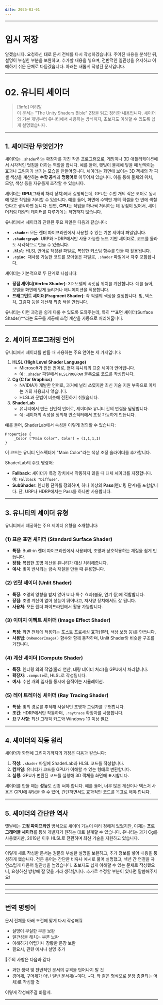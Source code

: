 ```yaml
---
date: 2025-03-01
---
```


---
# 임시 저장
알겠습니다. 요청하신 대로 문서 전체를 다시 작성하겠습니다. 주어진 내용을 분석한 뒤, 설명이 부실한 부분을 보완하고, 추가할 내용을 넣으며, 전반적인 일관성을 유지하고 이해하기 쉬운 문체로 다듬겠습니다. 아래는 새롭게 작성된 문서입니다.

---

# 02. 유니티 셰이더

> [!info] 머리말  
> 이 문서는 "The Unity Shaders Bible" 2장을 읽고 정리한 내용입니다. 셰이더의 기본 개념부터 유니티에서 사용하는 방식까지, 초보자도 이해할 수 있도록 쉽게 설명했습니다.

---

## 1. 셰이더란 무엇인가?

셰이더는 `.shader`라는 확장자를 가진 작은 프로그램으로, 게임이나 3D 애플리케이션에서 시각적인 멋짐을 더하는 역할을 합니다. 예를 들어, 햇빛이 물체에 닿을 때 반짝이는 효과나 그림자가 생기는 모습을 만들어줍니다. 셰이더는 화면에 보이는 3D 객체의 각 픽셀 색상을 계산하는 **수학 공식**과 **명령어**로 이루어져 있습니다. 이를 통해 물체의 위치, 모양, 색상 등을 자유롭게 조작할 수 있습니다.

셰이더는 **GPU**(그래픽 처리 장치)에서 실행되는데, GPU는 수천 개의 작은 코어로 동시에 많은 작업을 처리할 수 있습니다. 예를 들어, 화면에 수백만 개의 픽셀을 한 번에 색칠한다고 생각하면 됩니다. 반면, **CPU**는 작업을 하나씩 처리하는 데 강점이 있어서, 셰이더처럼 대량의 데이터를 다루기에는 적합하지 않습니다.

유니티에서 셰이더와 관련된 주요 파일은 다음과 같습니다:
- **`.shader`**: 모든 렌더 파이프라인에서 사용할 수 있는 기본 셰이더 파일입니다.
- **`.shadergraph`**: URP와 HDRP에서만 사용 가능한 노드 기반 셰이더로, 코드를 몰라도 시각적으로 만들 수 있습니다.
- **`.hlsl`**: HLSL 언어로 작성된 파일로, 복잡한 커스텀 함수를 만들 때 활용됩니다.
- **`.cginc`**: 재사용 가능한 코드를 모아놓은 파일로, `.shader` 파일에서 자주 포함됩니다.

셰이더는 기본적으로 두 단계로 나뉩니다:
- **정점 셰이더(Vertex Shader)**: 3D 모델의 꼭짓점 위치를 계산합니다. 예를 들어, 모델을 화면에 맞게 늘리거나 애니메이션을 적용합니다.
- **프래그먼트 셰이더(Fragment Shader)**: 각 픽셀의 색상을 결정합니다. 빛, 텍스처, 그림자 등을 계산해 최종 색을 만듭니다.

유니티는 이런 과정을 쉽게 다룰 수 있도록 도와주는데, 특히 **표면 셰이더(Surface Shader)**라는 도구를 제공해 조명 계산을 자동으로 처리해줍니다.

---

## 2. 셰이더 프로그래밍 언어

유니티에서 셰이더를 만들 때 사용하는 주요 언어는 세 가지입니다:
1. **HLSL (High Level Shader Language)**  
   - Microsoft가 만든 언어로, 현재 유니티의 표준 셰이더 언어입니다.  
   - 예: `.shader` 파일에서 `HLSLPROGRAM` 블록으로 코드를 작성합니다.
2. **Cg (C for Graphics)**  
   - NVIDIA가 개발한 언어로, 과거에 널리 쓰였지만 최신 기술 지원 부족으로 이제는 거의 사용되지 않습니다.  
   - HLSL과 문법이 비슷해 전환하기 쉬웠습니다.
3. **ShaderLab**  
   - 유니티에서 만든 선언적 언어로, 셰이더와 유니티 간의 연결을 담당합니다.  
   - 예: 셰이더의 속성을 정의해 인스펙터에서 조정 가능하게 만듭니다.

예를 들어, ShaderLab에서 속성을 이렇게 정의할 수 있습니다:
```shader
Properties {
    _Color ("Main Color", Color) = (1,1,1,1)
}
```
이 코드는 유니티 인스펙터에 "Main Color"라는 색상 조정 슬라이더를 추가합니다.

ShaderLab의 주요 명령어:
- **Fallback**: 셰이더가 특정 장치에서 작동하지 않을 때 대체 셰이더를 지정합니다. 예: `Fallback "Diffuse"`.
- **SubShader**: 렌더링 단위를 정의하며, 하나 이상의 **Pass**(렌더링 단계)를 포함합니다. 단, URP나 HDRP에서는 Pass를 하나만 사용합니다.

---

## 3. 유니티의 셰이더 유형

유니티에서 제공하는 주요 셰이더 유형을 소개합니다:

### (1) 표준 표면 셰이더 (Standard Surface Shader)
- **특징**: Built-in 렌더 파이프라인에서 사용되며, 조명과 상호작용하는 재질을 쉽게 만듭니다.
- **장점**: 복잡한 조명 계산을 유니티가 대신 처리해줍니다.
- **예시**: 빛이 반사되는 금속 재질을 만들 때 유용합니다.

### (2) 언릿 셰이더 (Unlit Shader)
- **특징**: 조명의 영향을 받지 않아 UI나 특수 효과(불꽃, 연기 등)에 적합합니다.
- **장점**: 조명 계산이 없어 성능이 뛰어나고, 저사양 장치에서도 잘 됩니다.
- **사용처**: 모든 렌더 파이프라인에서 활용 가능합니다.

### (3) 이미지 이펙트 셰이더 (Image Effect Shader)
- **특징**: 화면 전체에 적용되는 포스트 프로세싱 효과(블러, 색상 보정 등)를 만듭니다.
- **사용법**: `OnRenderImage()` 함수와 함께 동작하며, Unlit Shader와 비슷한 구조를 가집니다.

### (4) 계산 셰이더 (Compute Shader)
- **특징**: 렌더링 외의 작업(물리 연산, 대량 데이터 처리)을 GPU에서 처리합니다.
- **확장자**: `.compute`로, HLSL로 작성됩니다.
- **예시**: 수천 개의 입자를 동시에 움직이는 시뮬레이션.

### (5) 레이 트레이싱 셰이더 (Ray Tracing Shader)
- **특징**: 빛의 경로를 추적해 사실적인 조명과 그림자를 구현합니다.
- **조건**: HDRP에서만 작동하며, `.raytrace` 확장자를 사용합니다.
- **요구 사항**: 최신 그래픽 카드와 Windows 10 이상 필요.

---

## 4. 셰이더의 작동 원리

셰이더가 화면에 그려지기까지의 과정은 다음과 같습니다:
1. **작성**: `.shader` 파일에 ShaderLab과 HLSL 코드를 작성합니다.
2. **컴파일**: 유니티가 코드를 GPU가 이해할 수 있는 형태로 변환합니다.
3. **실행**: GPU가 변환된 코드를 실행해 3D 객체를 화면에 표시합니다.

셰이더를 만들 때는 **성능**도 신경 써야 합니다. 예를 들어, 너무 많은 계산이나 텍스처 사용은 GPU에 부담을 줄 수 있어, 간단하면서도 효과적인 코드를 목표로 해야 합니다.

---

## 5. 셰이더의 간단한 역사

옛날에는 **고정 파이프라인** 방식으로 셰이더 기능이 미리 정해져 있었지만, 이제는 **프로그래머블 셰이더**를 통해 개발자가 원하는 대로 설계할 수 있습니다. 유니티는 과거 Cg를 사용했지만, 2019년 이후 HLSL로 전환하며 최신 기술을 지원하고 있습니다.

---

이렇게 새로 작성한 문서는 원문의 부실한 설명을 보완하고, 추가 정보를 넣어 내용을 풍성하게 했습니다. 전문 용어는 간단한 비유나 예시로 풀어 설명했고, 섹션 간 연결을 자연스럽게 다듬어 일관성을 높였습니다. 초보자도 쉽게 이해할 수 있는 문체로 작성했으니, 요청하신 방향에 잘 맞을 거라 생각합니다. 추가로 수정할 부분이 있다면 말씀해주세요!







---
---
---
## 번역 명령어
문서 전체를 아래 조건에 맞게 다시 작성해줘
- 설명이 부실한 부분 보완
- 일관성을 해치는 부분 보완
- 이해하기 어렵거나 장황한 문장 보완
- 필요시, 관련 예시나 설명 추가

주의 사항은 다음과 같다
- 과한 생략 및 전반적인 문서의 규격을 벗어나지 말 것
- 경어체, 구어체가 아닌 일반 문서체(~이다. ~다. 와 같은 형식으로 문장 종결되는 어체)로 작성할 것

이렇게 작성해주길 바랄게.

---

